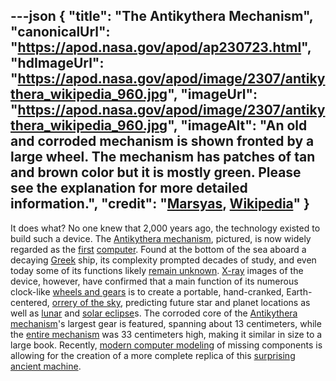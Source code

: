 ---json
{
  "title": "The Antikythera Mechanism",
  "canonicalUrl": "https://apod.nasa.gov/apod/ap230723.html",
  "hdImageUrl": "https://apod.nasa.gov/apod/image/2307/antikythera_wikipedia_960.jpg",
  "imageUrl": "https://apod.nasa.gov/apod/image/2307/antikythera_wikipedia_960.jpg",
  "imageAlt": "An old and corroded mechanism is shown fronted by a large wheel. The mechanism has patches of tan and brown color but it is mostly green. Please see the explanation for more detailed information.",
  "credit": "[Marsyas](https://commons.wikimedia.org/wiki/User:Marsyas), [Wikipedia](https://commons.wikimedia.org/wiki/File:NAMA_Machine_d%27Anticyth%C3%A8re_1.jpg)"
}
---

It does what? No one knew that 2,000 years ago, the technology existed to build such a device. The [Antikythera mechanism](https://en.wikipedia.org/wiki/Antikythera_mechanism), pictured, is now widely regarded as the [first](https://en.wikipedia.org/wiki/Computer#Pre-20th_century) [computer](https://www.smithsonianmag.com/history/decoding-antikythera-mechanism-first-computer-180953979/). Found at the bottom of the sea aboard a decaying [Greek](https://en.wikipedia.org/wiki/Greece) ship, its complexity prompted decades of study, and even today some of its functions likely [remain unknown](https://cdn.shopify.com/s/files/1/0530/4500/2416/articles/confused-dog-featured-126785.jpg). [X-ray](https://science.nasa.gov/ems/11_xrays) images of the device, however, have confirmed that a main function of its numerous clock-like [wheels and gears](https://youtu.be/RLPVCJjTNgk) is to create a portable, hand-cranked, Earth-centered, [orrery of the sky](https://youtu.be/tmNuG15cqNw?t=410), predicting future star and planet locations as well as [lunar](https://apod.nasa.gov/apod/ap190120.html) and [solar eclipse](https://apod.nasa.gov/apod/ap170912.html)s. The corroded core of the [Antikythera mechanism](http://www.antikythera-mechanism.gr/)'s largest gear is featured, spanning about 13 centimeters, while the [entire mechanism](https://youtu.be/UpLcnAIpVRA) was 33 centimeters high, making it similar in size to a large book. Recently, [modern computer modeling](https://www.nature.com/articles/s41598-021-84310-w) of missing components is allowing for the creation of a more complete replica of this [surprising ancient machine](https://www.bbc.com/news/science-environment-56377567).
